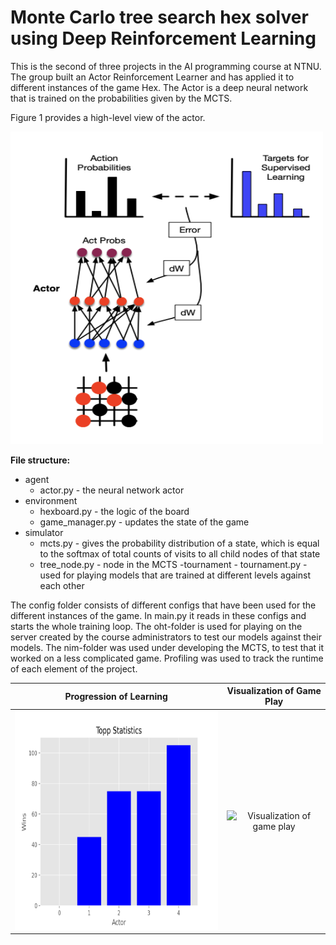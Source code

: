 # Monte Carlo tree search hex solver using Deep Reinforcement Learning

This is the second of three projects in the AI programming course at NTNU. The group built an Actor Reinforcement Learner and has applied it to different instances of the game Hex. The Actor is a deep neural network that is trained on the probabilities given by the MCTS.

Figure 1 provides a high-level view of the actor.

<img src=images/actornetwork.png width="500" height="500">

**File structure:**

- agent
  - actor.py - the neural network actor
- environment
  - hexboard.py - the logic of the board
  - game_manager.py - updates the state of the game
- simulator
  - mcts.py - gives the probability distribution of a state, which is equal to the softmax of total counts of visits to all child nodes of that state
  - tree_node.py - node in the MCTS
    -tournament - tournament.py - used for playing models that are trained at different levels against each other

The config folder consists of different configs that have been used for the different instances of the game. In main.py it reads in these configs
and starts the whole training loop. The oht-folder is used for playing on the server created by the course administrators to test our models against their models. The nim-folder was used under developing the MCTS, to test that it worked on a less complicated game. Profiling was used to track the runtime of each element of the project.

|                Progression of Learning                 |                                Visualization of Game Play                                 |
| :----------------------------------------------------: | :---------------------------------------------------------------------------------------: |
| <img src=images/learning.png width="475" height="350"> | ![Visualization of game play](https://media.giphy.com/media/4DNHzulV7JuVCIfnNr/giphy.gif) |
